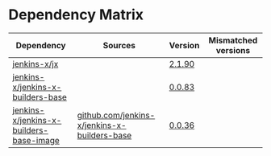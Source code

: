 # Dependency Matrix

Dependency | Sources | Version | Mismatched versions
---------- | ------- | ------- | -------------------
[jenkins-x/jx](https://github.com/jenkins-x/jx) |  | [2.1.90](https://github.com/jenkins-x/jx/releases/tag/v2.1.90) | 
[jenkins-x/jenkins-x-builders-base](https://github.com/jenkins-x/jenkins-x-builders-base) |  | [0.0.83](https://github.com/jenkins-x/jenkins-x-builders-base/releases/tag/v0.0.83) | 
[jenkins-x/jenkins-x-builders-base-image](https://github.com/jenkins-x/jenkins-x-builders-base-image) | [github.com/jenkins-x/jenkins-x-builders-base](https://github.com/jenkins-x/jenkins-x-builders-base) | [0.0.36]() | 
